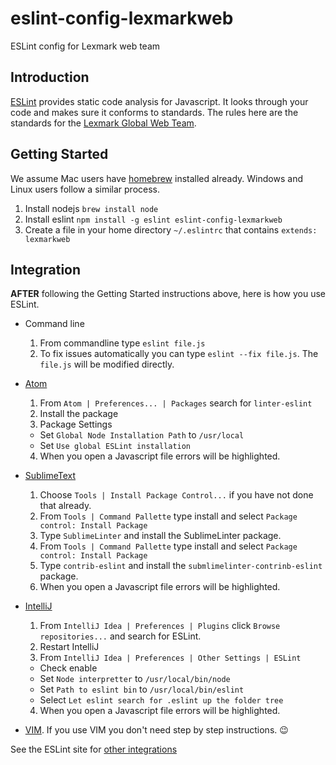 # eslint-config-lexmarkweb
ESLint config for Lexmark web team

## Introduction

[ESLint](http://eslint.org) provides static code analysis for Javascript. It
looks through your code and makes sure it conforms to standards. The rules here
are the standards for the [Lexmark Global Web Team](http://www.lexmark.com).

## Getting Started

We assume Mac users have [homebrew](http://brew.sh/) installed already. Windows
and Linux users follow a similar process.

1. Install nodejs `brew install node`
2. Install eslint `npm install -g eslint eslint-config-lexmarkweb`
3. Create a file in your home directory `~/.eslintrc` that contains `extends: lexmarkweb`

## Integration

**AFTER** following the Getting Started instructions above, here is how you use ESLint.
- Command line
  1. From commandline type `eslint file.js`
  2. To fix issues automatically you can type `eslint --fix file.js`.
  The `file.js` will be modified directly.


- [Atom](https://atom.io/packages/linter-eslint)
  1. From `Atom | Preferences... | Packages` search for `linter-eslint`
  2. Install the package
  3. Package Settings
    - Set `Global Node Installation Path` to `/usr/local`
    - Set `Use global ESLint installation`
  4. When you open a Javascript file errors will be highlighted.


- [SublimeText](https://github.com/roadhump/SublimeLinter-eslint)
  1. Choose `Tools | Install Package Control...` if you have not done that already.
  2. From `Tools | Command Pallette` type install and select `Package control: Install Package`
  3. Type `SublimeLinter` and install the SublimeLinter package.
  4. From `Tools | Command Pallette` type install and select `Package control: Install Package`
  5. Type `contrib-eslint` and install the `submlimelinter-contrinb-eslint` package.
  6. When you open a Javascript file errors will be highlighted.


- [IntelliJ](http://plugins.jetbrains.com/plugin/7494)
  1. From `IntelliJ Idea | Preferences | Plugins` click `Browse repositories...` and search for ESLint.
  2. Restart IntelliJ
  3. From `IntelliJ Idea | Preferences | Other Settings | ESLint`
    - Check enable
    - Set `Node interpretter` to `/usr/local/bin/node`
    - Set `Path to eslint bin` to `/usr/local/bin/eslint`
    - Select `Let eslint search for .eslint up the folder tree`
  4. When you open a Javascript file errors will be highlighted.


- [VIM](https://github.com/vim-syntastic/syntastic).
  If you use VIM you don't need step by step instructions. :wink:

See the ESLint site for [other integrations](http://eslint.org/docs/user-guide/integrations)
